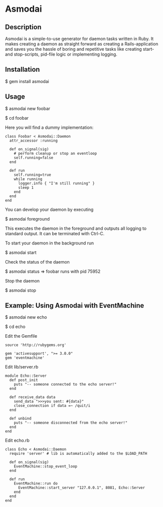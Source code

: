 # Asmodai

## Description

Asmodai is a simple-to-use generator for daemon tasks written in Ruby. It makes 
creating a daemon as straight forward as creating a Rails-application and saves 
you the hassle of boring and repetitive tasks like creating start- and 
stop-scripts, pid-file logic or implementing logging.

## Installation

$ gem install asmodai

## Usage

$ asmodai new foobar

$ cd foobar

Here you will find a dummy implementation:

    class Foobar < Asmodai::Daemon
      attr_accessor :running
      
      def on_signal(sig)
        # perform cleanup or stop an eventloop
        self.running=false
      end
      
      def run
        self.running=true
        while running
          logger.info { "I'm still running" }
          sleep 1
        end
      end
    end

You can develop your daemon by executing 

$ asmodai foreground

This executes the daemon in the foreground and outputs all logging to standard
output. It can be terminated with Ctrl-C.

To start your daemon in the background run

$ asmodai start

Check the status of the daemon

$ asmodai status
  => foobar runs with pid 75952
  
Stop the daemon

$ asmodai stop

## Example: Using Asmodai with EventMachine

$ asmodai new echo

$ cd echo

Edit the Gemfile

    source 'http://rubygems.org'

    gem 'activesupport', ">= 3.0.0"
    gem 'eventmachine'
  
Edit lib/server.rb

    module Echo::Server
      def post_init
        puts "-- someone connected to the echo server!"
      end
    
      def receive_data data
        send_data ">>>you sent: #{data}"
        close_connection if data =~ /quit/i
      end
    
      def unbind
        puts "-- someone disconnected from the echo server!"
      end
    end

Edit echo.rb

    class Echo < Asmodai::Daemon
      require 'server' # lib is automatically added to the $LOAD_PATH

      def on_signal(sig)
        EventMachine::stop_event_loop
      end
      
      def run
        EventMachine::run do 
          EventMachine::start_server "127.0.0.1", 8081, Echo::Server
        end
      end
    end





